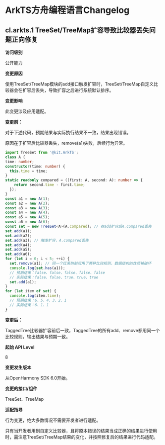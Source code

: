 # ArkTS方舟编程语言Changelog

## cl.arkts.1 TreeSet/TreeMap扩容导致比较器丢失问题正向修复

**访问级别**

公开能力

**变更原因**

使用TreeSet/TreeMap模块的add接口触发扩容时，TreeSet/TreeMap自定义比较器会在扩容后丢失，导致扩容之后进行系统默认排序。

**变更影响**

此变更涉及应用适配。

**变更前：**

对于下述代码，预期结果与实际执行结果不一致，结果出现错误。

原因在于扩容后比较器丢失，remove(a1)失败，后续行为异常。

```ts
import TreeSet from '@kit.ArkTS';
class A {
time: number;
constructor(time: number) {
  this.time = time;
}
static readonly compared = ((first: A, second: A): number => {
    return second.time - first.time;
  });
}
const a1 = new A(1);
const a2 = new A(2);
const a3 = new A(3);
const a4 = new A(4);
const a5 = new A(5);
const a6 = new A(6);
const set = new TreeSet<A>(A.compared); // 在add扩容后A.compared丢失
set.add(a1);
set.add(a2);
set.add(a3); // 触发扩容，A.compared丢失
set.add(a4);
set.add(a5);
set.add(a6);
for (let i = 0; i < 5; ++i) {
  set.remove(a1); // 同一个红黑树前后用了两种比较规则，数据结构的性质被破坏
  console.log(set.has(a1));
  // 预期结果：false、false、false、false、false
  // 实际结果：false、false、true、true、true
  set.add(a1);
}
for (let item of set) {
  console.log(item.time);
  // 预期结果：6、5、4、3、2、1
  // 实际结果：6、1、1
}
```

**变更后：**

TaggedTree比较器扩容前后一致，TaggedTree的所有add、remove都用同一个比较规则，输出结果与预期一致。

**起始 API Level**

8

**变更发生版本**

从OpenHarmony SDK 6.0开始。

**变更的接口/组件**

TreeSet、TreeMap

**适配指导**

行为变更，绝大多数情况不需要开发者进行适配。

只有当开发者用到自定义比较器，且将原本错误的结果当成正确的结果进行使用时，需注意TreeSet/TreeMap结果的变化，并按照修复后的结果进行代码适配。